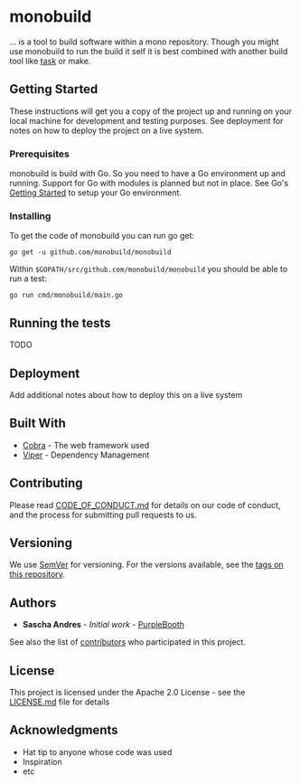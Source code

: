 # monobuild

... is a tool to build software within a mono repository. Though you might use monobuild to run the build it self it is best combined with another build tool like [task](https://github.com/go-task/task) or make.

## Getting Started

These instructions will get you a copy of the project up and running on your local machine for development and testing purposes. See deployment for notes on how to deploy the project on a live system.

### Prerequisites

monobuild is build with Go. So you need to have a Go environment up and running. Support for Go with modules is planned but not in place. See Go's [Getting Started](https://golang.org/doc/install) to setup your Go environment.

### Installing

To get the code of monobuild you can run go get:

    go get -u github.com/monobuild/monobuild

Within `$GOPATH/src/github.com/monobuild/monobuild` you should be able to run a test:

    go run cmd/monobuild/main.go

## Running the tests

TODO

## Deployment

Add additional notes about how to deploy this on a live system

## Built With

* [Cobra](http://www.dropwizard.io/1.0.2/docs/) - The web framework used
* [Viper](https://maven.apache.org/) - Dependency Management

## Contributing

Please read [CODE_OF_CONDUCT.md](CODE_OF_CONDUCT.md) for details on our code of conduct, and the process for submitting pull requests to us.

## Versioning

We use [SemVer](http://semver.org/) for versioning. For the versions available, see the [tags on this repository](https://github.com/monobuild/monobuild/tags).

## Authors

* **Sascha Andres** - *Initial work* - [PurpleBooth](https://github.com/sascha-andres)

See also the list of [contributors](https://github.com/monobuild/monobuild/contributors) who participated in this project.

## License

This project is licensed under the Apache 2.0 License - see the [LICENSE.md](LICENSE.md) file for details

## Acknowledgments

* Hat tip to anyone whose code was used
* Inspiration
* etc
